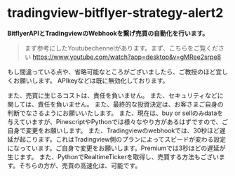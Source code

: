 # tradingview-bitflyer-strategy-alert2
**BitflyerAPIとTradingviewのWebhookを繋げ売買の自動化を行います。**



> まず参考にしたYoutubechennelがあります。まず、こちらをご覧ください
> https://www.youtube.com/watch?app=desktop&v=gMRee2srpe8

もし間違っている点や、省略可能なところがございましたら、ご教授のほど宜しくお願いします。
APIkeyなどは既に無効化しております。

また、売買に生じるコストは、責任を負いません。
また、セキュリティなどに関しては、責任を負いません。
また、最終的な投資決定は、お客さまご自身の判断でなさるようにお願いいたします。
また、現在は、buy or sellのみdataを与えていますが、PinescriptやPythonでは様々なやり方があるはずですので、ご自身で変更をお願いします。
また、Tradingviewのwebhookでは、30秒ほど遅延が起こります。これはTradingview側のプランによってスピードが変わる設定になっています。ご自身で変更をお願いします。Premiumでは3秒ほどの遅延が生じます。
また、PythonでRealtimeTickerを取得し、売買する方法もございます。そちらの方が、売買の高速化は、可能です。
